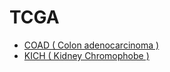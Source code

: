 # TCGA

- [COAD ( Colon adenocarcinoma )](https://github.com/WonyoungCho/tcga_data/tree/main/coad)
- [KICH ( Kidney Chromophobe )](https://github.com/WonyoungCho/tcga_data/tree/main/kich)
